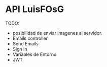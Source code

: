 # API LuisFOsG

TODO:

- posibilidad de enviar imagenes al servidor.
- Emails controller
- Send Emails
- Sign In
- Variables de Entorno
- JWT
